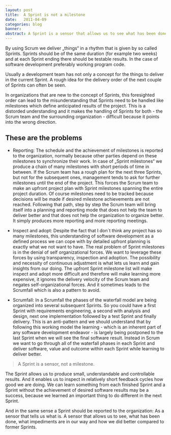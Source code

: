 ```yaml
---
layout: post
title:  A Sprint is not a milestone
date:   2011-04-09
categories: blog
banner: 
abstract: A Sprint is a sensor that allows us to see what has been done, what impediments are in our way and how we did better compared to former Sprints.
---
```

By using Scrum we deliver „things“ in a rhythm that is given by so called Sprints. Sprints should be of the same duration (for example two weeks) and at each Sprint ending there should be testable results. In the case of software development preferably  working program code.

Usually a development team has not only a concept for the things to deliver in the current Sprint. A rough idea for the delivery order of the next couple of Sprints can often be seen.

In organizations that are new to the concept of Sprints, this foresighted order can lead to the misunderstanding that Sprints need to be handled like milestones which define anticipated results of the project. This is a distorded understanding and it makes the handling of Sprints for both - the Scrum team and the surrounding organization - difficult because it points into the wrong direction.

These are the problems
---

* Reporting: The schedule and the achievement of milestones is reported to the organization, normally because other parties depend on these milestones to synchronize their work. In case of „Sprint milestones“ we produce a chain of many milestones with short periods of time in between. If the Scrum team has a rough plan for the next three Sprints, but not for the subsequent ones, management tends to ask for further milestones until the end of the project. This forces the Scrum team to make an upfront project plan with Sprint milestones spanning the entire project duration. Of course milestones need to be tracked because decisions will be made if desired milestone achievements are not reached. Following that path, step by step the Scrum team will bring itself into a planning and reporting mode that does not help the team to deliver better and that does not help the organization to organize better. It simply produces more reporting and more reporting meetings.

* Inspect and adopt: Despite the fact that I don´t think any project has so many milestones, this understanding of software development as a defined process we can cope with by detailed upfront planning is exactly what we not want to have. The real problem of Sprint milestones is in the denial of self organizational forces. We want to leverage these forces by using transparency, inspection and adoption. The possibility and necessity of continuous adjustment is what lets us learn and gain insights from our doing. The upfront Sprint milestone list will make inspect and adopt more difficult and therefore will make learning more expensive, it ignores the delivery velocity of the Scrum team and negates self-organizational forces. And it sometimes leads to the Scrumfall which is also a pattern to avoid.

* Scrumfall: In a Scrumfall the phases of the waterfall model are being organized into several subsequent Sprints. So you could have a first Sprint with requirements engineering, a second with analysis and design, next one implementation followed by a test Sprint and finally delivery. This is an anti-pattern and we should understand that by following this working model the learning - which is an inherent part of any software development endeavor - is largely being postponed to the last Sprint when we will see the final software result. Instead in Scrum we want to go through all of the waterfall phases in each Sprint and deliver software, value and outcome within each Sprint while learning to deliver better.

> A Sprint is a sensor, not a milestone.

The Sprint allows us to produce small, understandable and controllable results. And it enables us to inspect in relatively short feedback cycles how good we are doing. We can learn something from each finished Sprint and a Sprint without the achievement of desired software results may be a success, because we learned an important thing to do different in the next Sprint. 

And in the same sense a Sprint should be reported to the organization: As a sensor that tells us what is. A sensor that allows us to see, what has been done, what impediments are in our way and how we did better compared to former Sprints. 
